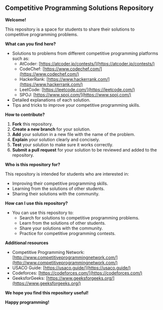 ## Competitive Programming Solutions Repository

**Welcome!**

This repository is a space for students to share their solutions to competitive programming problems.

**What can you find here?**

* Solutions to problems from different competitive programming platforms such as:
    * AtCoder: [https://atcoder.jp/contests/](https://atcoder.jp/contests/)
    * CodeChef: [https://www.codechef.com/](https://www.codechef.com/)
    * HackerRank: [https://www.hackerrank.com/](https://www.hackerrank.com/)
    * LeetCode: [https://leetcode.com/](https://leetcode.com/)
    * SPOJ: [https://www.spoj.com/](https://www.spoj.com/)
* Detailed explanations of each solution.
* Tips and tricks to improve your competitive programming skills.

**How to contribute?**

1. **Fork** this repository.
2. **Create a new branch** for your solution.
3. **Add** your solution in a new file with the name of the problem.
4. **Explain** your solution clearly and concisely.
5. **Test** your solution to make sure it works correctly.
6. **Submit a pull request** for your solution to be reviewed and added to the repository.

**Who is this repository for?**

This repository is intended for students who are interested in:

* Improving their competitive programming skills.
* Learning from the solutions of other students.
* Sharing their solutions with the community.

**How can I use this repository?**

* You can use this repository to:
    * Search for solutions to competitive programming problems.
    * Learn from the solutions of other students.
    * Share your solutions with the community.
    * Practice for competitive programming contests.

**Additional resources**

* Competitive Programming Network: [http://www.competitiveprogrammingnetwork.com/](http://www.competitiveprogrammingnetwork.com/)
* USACO Guide: [https://usaco.guide/](https://usaco.guide/)
* Codeforces: [https://codeforces.com/](https://codeforces.com/)
* GeeksforGeeks: [https://www.geeksforgeeks.org/](https://www.geeksforgeeks.org/)

**We hope you find this repository useful!**

**Happy programming!**

